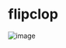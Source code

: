 # flipclop

![image](https://github.com/igrbrt/flipclop/assets/3952551/3359604e-5997-4d5b-86b9-d62d2b6de61f)
